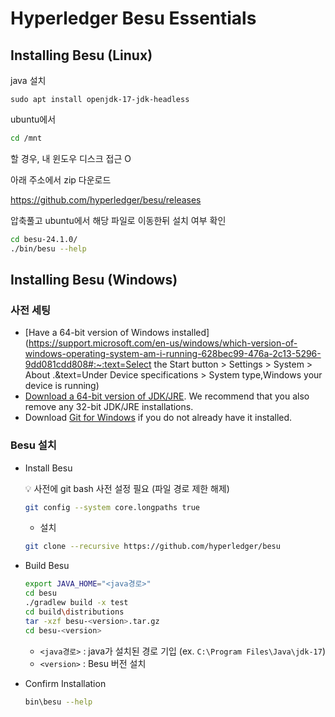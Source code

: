 # Hyperledger Besu Essentials



## Installing Besu (Linux)



java 설치

`sudo apt install openjdk-17-jdk-headless`



ubuntu에서

```sh
cd /mnt
```

할 경우, 내 윈도우 디스크 접근 O

아래 주소에서 zip 다운로드

https://github.com/hyperledger/besu/releases



압축풀고 ubuntu에서 해당 파일로 이동한뒤 설치 여부 확인

```sh
cd besu-24.1.0/
./bin/besu --help
```







## Installing Besu (Windows)



### 사전 세팅

- [Have a 64-bit version of Windows installed](https://support.microsoft.com/en-us/windows/which-version-of-windows-operating-system-am-i-running-628bec99-476a-2c13-5296-9dd081cdd808#:~:text=Select the Start button > Settings > System > About .&text=Under Device specifications > System type,Windows your device is running) 
- [Download a 64-bit version of JDK/JRE](https://www.oracle.com/java/technologies/javase-downloads.html). We recommend that you also remove any 32-bit JDK/JRE installations.
- Download [Git for Windows](https://git-scm.com/downloads) if you do not already have it installed.



### Besu 설치

- Install Besu

  :bulb: 사전에 git bash 사전 설정 필요 (파일 경로 제한 해제)

  ```sh
  git config --system core.longpaths true
  ```

  - 설치

  ```sh
  git clone --recursive https://github.com/hyperledger/besu
  ```

- Build Besu

  ```sh
  export JAVA_HOME="<java경로>"
  cd besu
  ./gradlew build -x test
  cd build\distributions
  tar -xzf besu-<version>.tar.gz
  cd besu-<version>
  ```

  - `<java경로>` :  java가 설치된 경로 기입 (ex. `C:\Program Files\Java\jdk-17`)
  - `<version>`  : Besu 버전 설치

- Confirm Installation
  
  ```sh
  bin\besu --help
  ```
  
  